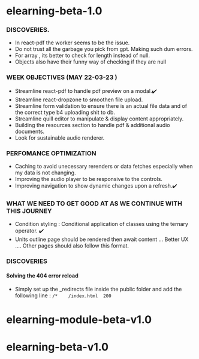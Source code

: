 # elearning-beta-1.0

### DISCOVERIES.

- In react-pdf the worker seems to be the issue.
- Do not trust all the garbage you pick from gpt. Making such dum errors.
- For array , its better to check for length instead of null.
- Objects also have their funny way of checking if they are null

### WEEK OBJECTIVES (MAY 22-03-23 )

- Streamline react-pdf to handle pdf preview on a modal.:heavy_check_mark:
- Streamline react-dropzone to smoothen file upload.
- Streamline form validation to ensure there is an actual file data and of the correct type b4 uploading shit to db.
- Streamline quill editor to manipulate & display content appropriately.
- Building the resources section to handle pdf & additional audio documents.
- Look for sustainable audio renderer.

### PERFOMANCE OPTIMIZATION

- Caching to avoid unecessary rerenders or data fetches especially when my data is not changing.
- Improving the audio player to be responsive to the controls.
- Improving navigation to show dynamic changes upon a refresh.:heavy_check_mark:

### WHAT WE NEED TO GET GOOD AT AS WE CONTINUE WITH THIS JOURNEY

- Condition styling : Conditional application of classes using the ternary operator. :heavy_check_mark:
- Units outline page should be rendered then await content ... Better UX .... Other pages should also follow this format.

### DISCOVERIES

#### Solving the 404 error reload

- Simply set up the \_redirects file inside the public folder and add the following line : `/*    /index.html  200`
# elearning-module-beta-v1.0
# elearning-beta-v1.0
